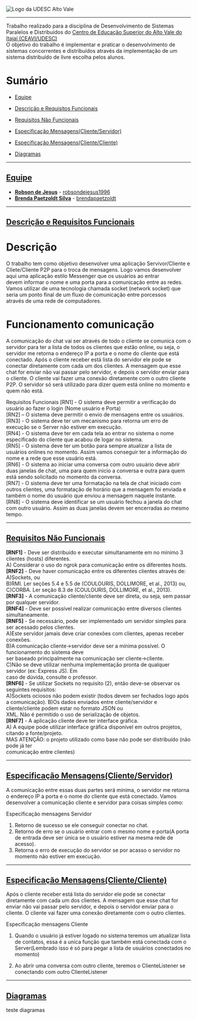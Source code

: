 <!-- Visualizador online: https://stackedit.io/ -->
 ![Logo da UDESC Alto Vale](http://www1.udesc.br/imagens/id_submenu/2019/marca_alto_vale_horizontal_assinatura_rgb_01.jpg)

---


Trabalho realizado para a disciplina de Desenvolvimento de Sistemas Paralelos e Distribuídos do [Centro de Educação Superior do Alto Vale do Itajaí (CEAVI/UDESC)](https://www.udesc.br/ceavi)<br>O objetivo do trabalho é implementar e praticar o desenvolvimento de sistemas concorrentes e distribuídos através da implementação de um sistema distribuído de livre escolha pelos alunos.



# Sumário 
* [Equipe](#equipe)

* [Descrição e Requisitos Funcionais](#descricao)

* [Requisitos Não Funcionais](#requisitos)

* [Especificação Mensagens(Cliente/Servidor)](#ClienteServidor)

* [Especificação Mensagens(Cliente/Cliente)](#ClienteCliente)

* [Diagramas](#diagramas)


---

## [Equipe](#equipe)
 - [**Robson de Jesus**](mailto:robson.jesus@edu.udesc.br) - [robsondejesus1996](https://github.com/robsondejesus1996)
 - [**Brenda Paetzoldt Silva**](mailto:brenda.bps@edu.udesc.br) - [brendapaetzoldt](https://github.com/brendapaetzoldt)


---

## [Descrição e Requisitos Funcionais](#descricao)

<h1>Descrição</h1>
O trabalho tem como objetivo desenvolver uma aplicação Servivor/Cliente e Cliete/Cliente P2P para o troca de mensagens. Logo vamos desenvolver aqui uma aplicação estilo Messenger que os usuários ao entrar<br>
devem informar o nome e uma porta para a comunicação entre as redes. Vamos utilizar de uma tecnologia chamada socket (network socket) que seria um ponto final de um fluxo de comunicação entre porcessos<br>
através de uma rede de computadores.<br>

<h1>Funcionamento comunicação</h1>
A comunicação do chat vai ser através de todo o cliente se comunica com o servidor para ter a lista de todos os clientes que estão online, ou seja, o servidor me retorna o endereço IP
a porta e o nome do cliente que está conectado. Após o cliente receber está lista do servidor ele pode se conectar diretamente com cada um dos clientes. A mensagem que esse chat for enviar
não vai passar pelo servidor, e depois o servidor enviar para o cliente. O cliente vai fazer uma conexão diretamente com o outro cliente P2P. O servidor só será utilizado para dizer quem 
está online no momento e quem não está.
<br>

Requisitos Funcionais
[RN1] - O sistema deve permitir a verificação do usuário ao fazer o login (Nome usuário e Porta) <br>
[RN2] – O sistema deve permitir o envio de mensagens entre os usuários. <br>
[RN3] - O sistema deve ter um mecanismo para retorna um erro de execução se o Server não estiver em execução. <br>
[RN4] - O sistema deve ter em cada tela ao entrar no sistema o nome especificado do cliente que acabou de logar no sistema. <br>
[RN5] - O sistema deve ter um botão para sempre atualizar a lista de usuários onlines no momento. Assim vamos conseguir ter a informação do nome e a rede que esse usuário está. <br>
[RN6] - O sistema ao iniciar uma conversa com outro usuário deve abrir duas janelas de chat, uma para quem inicio a conversa e outra para quem está sendo solicitado no momento da conversa. <br>
[RN7] - O sistema deve ter uma formatação na tela de chat iniciado com outros clientes, uma formatação de horário que a mensagem foi enviada e também o nome do usuário que enviou a mensagem naquele instante. <br>
[RN8] - O sistema deve identificar se um usuário fechou a janela do chat com outro usuário. Assim as duas janelas devem ser encerradas ao mesmo tempo. <br>


---

## [Requisitos Não Funcionais](##requisitos)

<b>[RNF1]</b> - Deve ser distribuído e executar simultanamente em no mínimo 3 clientes (hosts) diferentes. <br>
        A) Considerar o uso do ngrok para comunicação entre os diferentes hosts.<br>
<b>[RNF2]</b> - Deve haver comunicação entre os diferentes clientes através de: <br>
        A)Sockets, ou<br>
        B)RMI. Ler seções 5.4 e 5.5 de (COULOURIS, DOLLIMORE, et al., 2013) ou,<br>
        C)CORBA. Ler seção 8.3 de (COULOURIS, DOLLIMORE, et al., 2013).<br>
<b>[RNF3]</b> -  A comunicação cliente/cliente deve ser direta, ou seja, sem passar por qualquer servidor. <br>
<b>[RNF4]</b> -  Deve ser possível realizar comunicação entre diversos clientes simultaneamente.<br>
<b>[RNF5]</b> -  Se necessário, pode ser implementado um servidor simples para ser acessado pelos clientes.<br>
        A)Este servidor jamais deve criar conexões com clientes, apenas receber conexões.<br>
        B)A comunicação cliente→servidor deve ser a mínima possível. O funcionamento do sistema deve<br>
        ser baseado principalmente na comunicação ser cliente→cliente.<br>
        C)Não se deve utilizar nenhuma implementação pronta de qualquer servidor (ex: Express JS). Em<br>
        caso de dúvida, consulte o professor.<br>
<b>[RNF6]</b> -  Se utilizar Sockets no requisito (2), então deve-se observar os seguintes requisitos: <br>
        A)Sockets ociosos não podem existir (todos devem ser fechados logo após a comunicação).
        B)Os dados enviados entre cliente/servidor e cliente/cliente podem estar no formato JSON ou<br>
        XML. Não é permitido o uso de serialização de objetos.<br>
<b>[RNF7]</b> -  A aplicação cliente deve ter interface gráfica. <br>
        A) A equipe pode utilizar interface gráfica disponível em outros projetos, citando a fonte/projeto.<br>
        MAS ATENÇÃO: o projeto utilizado como base não pode ser distribuído (não pode já ter<br>
        comunicação entre clientes)<br>

---
## [Especificação Mensagens(Cliente/Servidor)](#ClienteServidor)

A comunicação entre essas duas partes será minima, o servidor me retorna o endereço IP a porta e o nome do cliente que está conectado. Vamos desenvolver a comunicação cliente e servidor para coisas simples como:

Especificação mensagens Servidor

1) Retorno de sucesso se ele conseguir conectar no chat.<br>
2) Retorno de erro se o usuário entrar com o mesmo nome e porta(A porta de entrada deve ser única se o usuário estiver na mesma rede de acesso).<br>
3) Retorna o erro de execução do servidor se por acasso o servidor no momento não estiver em execução.<br>


---


## [Especificação Mensagens(Cliente/Cliente)](#ClienteCliente)

Após o cliente receber está lista do servidor ele pode se conectar diretamente com cada um dos clientes. A mensagem que esse chat for enviar
não vai passar pelo servidor, e depois o servidor enviar para o cliente. O cliente vai fazer uma conexão diretamente com o outro clientes.

Especificação mensagens Cliente

1) Quando o usuário já estiver logado no sistema teremos um atualizar lista de contatos, essa é a unica função que também está conectada com o Server(Lembrado isso é só para pegar a lista de usuários conectados no momento)

2) Ao abrir uma conversa com outro cliente, teremos o ClienteListener se conectando com outro ClienteListener

---

## [Diagramas](#diagramas)

teste diagramas<br>